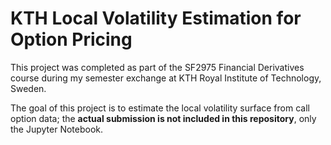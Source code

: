 # KTH Local Volatility Estimation for Option Pricing
This project was completed as part of the SF2975 Financial Derivatives course during my semester exchange at KTH Royal Institute of Technology, Sweden.

The goal of this project is to estimate the local volatility surface from call option data; the <b>actual submission is not included in this repository</b>, only the Jupyter Notebook.
